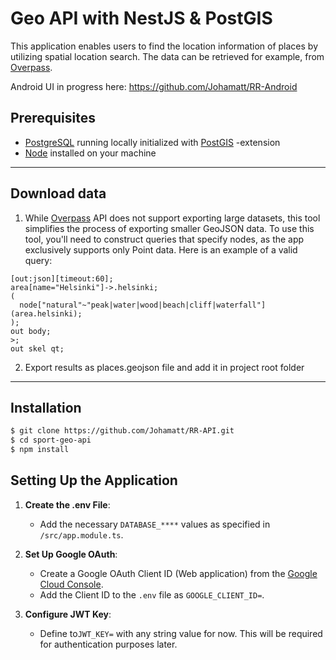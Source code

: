 # Geo API with NestJS & PostGIS
This application enables users to find the location information of places by utilizing spatial location search. The data can be retrieved for example, from [Overpass].

Android UI in progress here:
https://github.com/Johamatt/RR-Android

## Prerequisites
- [PostgreSQL] running locally initialized with [PostGIS] -extension
- [Node] installed on your machine

---

## Download data

 1. While [Overpass] API does not support exporting large datasets, this tool simplifies the process of exporting smaller GeoJSON data. To use this tool, you'll need to construct queries that specify nodes, as the app exclusively supports only Point data. Here is an example of a valid query:

```
[out:json][timeout:60];
area[name="Helsinki"]->.helsinki;
(
  node["natural"~"peak|water|wood|beach|cliff|waterfall"](area.helsinki);
);
out body;
>;
out skel qt;
```


2. Export results as places.geojson file and add it in project root folder

---

## Installation

```bash
$ git clone https://github.com/Johamatt/RR-API.git
$ cd sport-geo-api
$ npm install
```

## Setting Up the Application

1. **Create the .env File**:
   - Add the necessary `DATABASE_****` values as specified in `/src/app.module.ts`.

2. **Set Up Google OAuth**:
   - Create a Google OAuth Client ID (Web application) from the [Google Cloud Console](https://console.cloud.google.com/apis/credentials).
   - Add the Client ID to the `.env` file as `GOOGLE_CLIENT_ID=`.

3. **Configure JWT Key**:
   - Define to`JWT_KEY=` with any string value for now. This will be required for authentication purposes later.



   [PostgreSQL]: <https://www.postgresql.org/download/>
   [Node]: <https://nodejs.org/en/download>
   [Overpass]: <https://overpass-turbo.eu/>
   [PostGIS]: <https://postgis.net/documentation/getting_started/#:~:text=CREATE%20EXTENSION%20postgis%3B>